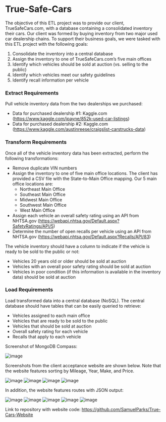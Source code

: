# True-Safe-Cars

The objective of this ETL project was to provide our client, TrueSafeCars.com, with a database containing a consolidated inventory their cars.  Our client was formed by buying inventory from two major used car dealership chains.  To support their business goals, we were tasked with this ETL project with the following goals:
1.	Consolidate the inventory into a central database 
2.	Assign the inventory to one of TrueSafeCars.com’s five main offices 
3.	Identify which vehicles should be sold at auction (vs. selling to the public) 
4.	Identify which vehicles meet our safety guidelines 
5.	Identify recall information per vehicle 

### Extract Requirements 
Pull vehicle inventory data from the two dealerships we purchased: 
*	Data for purchased dealership #1: Kaggle.com (https://www.kaggle.com/jpayne/852k-used-car-listings)
*	Data for purchased dealership #2: Kaggle.com (https://www.kaggle.com/austinreese/craigslist-carstrucks-data) 

### Transform Requirements 
Once all of the vehicle inventory data has been extracted, perform the following transformations: 
*	Remove duplicate VIN numbers
*	Assign the inventory to one of five main office locations. The client has provided a CSV file with the State-to-Main Office mapping. Our 5 main office locations are: 
    *	Northeast Main Office 
    *	Southeast Main Office 
    * Midwest Main Office 
    * Southwest Main Office 
    * West Main Office 
*	Assign each vehicle an overall safety rating using an API from NHTSA.gov (https://webapi.nhtsa.gov/Default.aspx?SafetyRatings/API/5)
*	Determine the number of open recalls per vehicle using an API from NHTSA.gov  (https://webapi.nhtsa.gov/Default.aspx?Recalls/API/83)

The vehicle inventory should have a column to indicate if the vehicle is ready to be sold to the public or not: 
*	Vehicles 20 years old or older should be sold at auction 
*	Vehicles with an overall poor safety rating should be sold at auction 
*	Vehicles in poor condition (if this information is available in the inventory data) should be sold at auction 

### Load Requirements 
Load transformed data into a central database (NoSQL). The central database should have tables that can be easily queried to retrieve: 
*	Vehicles assigned to each main office 
*	Vehicles that are ready to be sold to the public 
*	Vehicles that should be sold at auction 
*	Overall safety rating for each vehicle 
*	Recalls that apply to each vehicle 

Screenshot of MongoDB Compass: 

![image](https://user-images.githubusercontent.com/61704055/94389334-9dea7600-011d-11eb-85a5-7709cd3b6fb8.png)

Screenshots from the client acceptance website are shown below.  Note that the website features sorting by Mileage, Year, Make, and Price.

![image](https://user-images.githubusercontent.com/61704055/94389382-c2dee900-011d-11eb-9e1b-306a3aa5f5db.png)
![image](https://user-images.githubusercontent.com/61704055/94389404-d0946e80-011d-11eb-952d-8d7ca0d7b69d.png)
![image](https://user-images.githubusercontent.com/61704055/94389432-ddb15d80-011d-11eb-9fc2-e781de1bd4fd.png)
![image](https://user-images.githubusercontent.com/61704055/94389448-e6a22f00-011d-11eb-87ce-97fc0305d338.png)

In addition, the website features routes with JSON output:

![image](https://user-images.githubusercontent.com/61704055/94389486-fc175900-011d-11eb-9e09-f0df176230cf.png)
![image](https://user-images.githubusercontent.com/61704055/94389511-05082a80-011e-11eb-9842-4b3f8cbaa338.png)
![image](https://user-images.githubusercontent.com/61704055/94389521-0f2a2900-011e-11eb-8136-fbe4d53efcb2.png)
![image](https://user-images.githubusercontent.com/61704055/94389536-18b39100-011e-11eb-8c07-b0cabdf5fbfc.png)
![image](https://user-images.githubusercontent.com/61704055/94389551-25d08000-011e-11eb-9f8d-1a27c7d77f91.png)

Link to repository with website code:
https://github.com/SamuelParks/True-Cars-Website



















